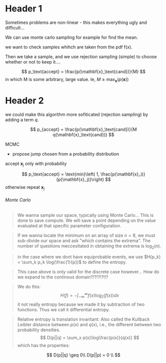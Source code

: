 

# Header 1
Sometimes problems are non-linear -  this makes everything ugly and difficult...

We can use monte carlo sampling for example for find the mean.


we want to check samples whihch are taken from the pdf f(x).


Then we take a sample, and we use rejection sampling (simple) to choose whether or not to keep it....

$$
	p_\text{accept} = \frac{p(\mathbf{x}_\text{cand})}{M}
$$
in which M is some arbitrary, large value. Ie, $M\geq \text{max}_\mathbf{x}(p(\mathbf{x}))$

# Header 2
we could make this algorithm more sofiticated (rejection sampling) by adding a term $q$. 

$$
	p_{accept} = \frac{p(\mathbf{x}_\text{cand})}{M q(\mathbf{x}_\text{cand})}
$$


MCMC
* propose jump chosen from a probability distribution

accept $\mathbf{x}_j$ only with probability

$$
	p_\text{accept} = \text{min}\left( 1, \frac{p(\mathbf{x}_i)}{p(\mathbf{x}_j)}\right)
$$
otherwise repeat $\mathbf{x}_j$




###### Monte Carlo
> We wanna sample our space, typically using Monte Carlo... This is done to save compute. We will save a point depending on the value evaluated at that specific parameter configuration.

> If we wanna locate the minimum on an array of size $n=8$, we must sub-divide our space and ask "which contains the extrema". The number of questions meccesitated in obtaining the extrema is $\log_2(n)$.

> in the case where we dont have equiprobable events, we use $H(p_k) = \sum_k p_k \log(\frac{1}{p})$ to define the entropy.

> This case above is only valid for the discrete case however... How do we expand to the continous domain?!?!?!?!!?

> We do this:
$$
    H(f) = -\int_{-\infty}^\infty f(x)\log_2(f(x))dx
$$
> it not really entropy because we made it by subtraction of two functions. Thus we call it differential entropy.



> Relative entropy is translation invaritant: Also called the Kullback Leibler distance between $p(x)$ and $q(x)$, i.e., the different between two probability densities.
$$
    D(p||q) = \sum_x p(x)\log\frac{p(x)}{q(x)}
$$
which has the properties: 

$$
    D(p||q) \geq 0\\
    D(p||p) = 0 \\
$$
